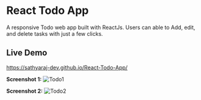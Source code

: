 <h1>React Todo App</h1>
<p>A responsive Todo web app built with ReactJs. Users can able to Add, edit, and delete tasks with just a few clicks.</p>
<h2>Live Demo</h2>

https://sathyaraj-dev.github.io/React-Todo-App/


**Screenshot 1:**
![Todo1](https://github.com/Sathyaraj-dev/React-Todo-App/assets/57762726/7e28218c-e8e4-4019-b39e-580d40c265c1)


**Screenshot 2:**
![Todo2](https://github.com/Sathyaraj-dev/React-Todo-App/assets/57762726/e0dc4347-4f8f-4358-9efd-d90697d3c961)
